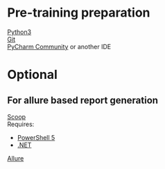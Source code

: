 # Pre-training preparation

[Python3](https://www.python.org/downloads/)  
[Git](https://git-scm.com/downloads)  
[PyCharm Community](https://www.jetbrains.com/pycharm/download/#section=windows) or another IDE

# Optional

## For allure based report generation
[Scoop](https://scoop.sh/)  
Requires:
* [PowerShell 5](https://www.microsoft.com/en-us/download/details.aspx?id=54616)
* [.NET](https://dotnet.microsoft.com/download)  

[Allure](https://docs.qameta.io/allure/#_installing_a_commandline)